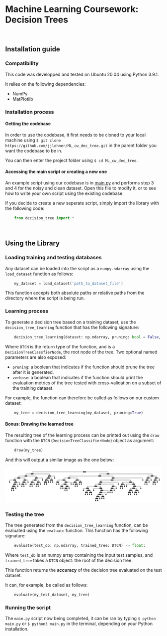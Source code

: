 # Machine Learning Coursework: Decision Trees

<br />

## Installation guide

### Compatibility

This code was developped and tested on Ubuntu 20.04 using Python 3.9.1.

It relies on the following dependencies:
 - NumPy
 - MatPlotlib

### Installation process

#### Getting the codebase

In order to use the codebase, it first needs to be cloned to your local machine using `$ git clone https://github.com/jjlehner/ML_cw_dec_tree.git` in the parent folder you want the codebase to be in.

You can then enter the project folder using `$ cd ML_cw_dec_tree`.

#### Accessing the main script or creating a new one

An example script using our codebase is in [main.py](/source/main.py) and performs step 3 and 4 for the noisy and clean dataset. Open this file to modify it, or to see how to write your own script using the existing codebase.

If you decide to create a new seperate script, simply import the library with the following code:

```python
    from decision_tree import *
```



<br />

## Using the Library

### Loading training and testing databases

Any dataset can be loaded into the script as a `numpy.ndarray` using the `load_dataset` function as follows:

```python
    my_dataset = load_dataset('path_to_dataset_file')
```

This function accepts both absolute paths or relative paths from the directory where the script is being run.

### Learning process

To generate a decision tree based on a training dataset, use the `decision_tree_learning` function that has the following signature:

```python
    decision_tree_learning(dataset: np.ndarray, pruning: bool = False, verbose: bool = False) -> DTCN
```
Where `DTCN` is the return type of the function, and is a `DecisionTreeClassfierNode`, the root node of the tree. Two optional named parameters are also exposed:

- `pruning`: a boolean that indicates if the function should prune the tree after it is generated.
- `verbose`: a boolean that indicates if the function should print the evaluation metrics of the tree tested with cross-validation on a subset of the training dataset.

For example, the function can therefore be called as follows on our custom dataset:

```python
    my_tree = decision_tree_learning(my_dataset, pruning=True)
```

#### Bonus: Drawing the learned tree

The resulting tree of the learning process can be printed out using the `draw` function with the `DTCN` (`DecisionTreeClassifierNode`) object as argument:

```python
    draw(my_tree)
```

And this will output a similar image as the one below:

<p align="center">
    <img src="documentation/images/clean-tree.png" alt="draw function output example">
</p>

### Testing the tree

The tree generated from the `decision_tree_learning` function, can be evaluated using the `evaluate` function. This function has the following signature:

```python
    evaluate(test_db: np.ndarray, trained_tree: DTCN) -> float:
```

Where `test_db` is an numpy array containing the input test samples, and `trained_tree` takes a `DTCN` object: the root of the decision tree.

This function returns the **accuracy** of the decision tree evaluated on the test dataset.

It can, for example, be called as follows:

```python
    evaluate(my_test_dataset, my_tree)
```

### Running the script

The `main.py` script now being completed, it can be ran by typing `$ python main.py` or `$ python3 main.py` in the terminal, depending on your Python installation.
